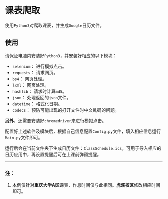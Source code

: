 # 课表爬取

使用`Python3`对爬取课表，并生成`Google`日历文件。

## 使用
请保证电脑内安装好`Python3`，并安装好相应的以下模块：
- `selenium`： 进行模拟点击。
- `requests`： 请求网页。
- `bs4`： 网页处理。
- `lxml`： 网页处理。
- `hashlib`： 请求时计算`md5`。
- `json`： 处理返回的`json`文件。
- `datetime`： 格式化日期。
- `codecs`： 预防可能出现的打开文件时中文乱码的问题。

**另外**，还需要安装好`chromedriver`来进行模拟点击。

配置好上述软件及模块后，根据自己信息配置`Config.py`文件，填入相应信息运行`Main.py`文件即可。

运行后会在当前文件夹下生成日历文件：`ClassSchedule.ics`，可用于导入相应的日历应用中，再设置提醒后可在上课前弹窗提醒。

----

### 注：

1. 本例仅针对**重庆大学A区**课表，作息时间仅与此相同。**虎溪校区**修改相应时间即可。